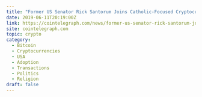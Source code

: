 ```yaml
---
title: "Former US Senator Rick Santorum Joins Catholic-Focused Cryptocurrency Project"
date: 2019-06-11T20:19:00Z
link: https://cointelegraph.com/news/former-us-senator-rick-santorum-joins-catholic-focused-cryptocurrency-project?utm_medium=RSS&utm_source=hune
site: cointelegraph.com
topic: crypto
category:
  - Bitcoin
  - Cryptocurrencies
  - USA
  - Adoption
  - Transactions
  - Politics
  - Religion
draft: false
---
```

